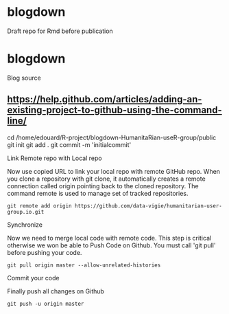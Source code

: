 # blogdown
Draft repo for Rmd before publication

# blogdown
Blog source

## https://help.github.com/articles/adding-an-existing-project-to-github-using-the-command-line/

cd /home/edouard/R-project/blogdown-HumanitaRian-useR-group/public
git init
git add .
git commit -m 'initialcommit'

Link Remote repo with Local repo

Now use copied URL to link your local repo with remote GitHub repo. When you clone a repository with git clone, it automatically creates a remote connection called origin pointing back to the cloned repository. The command remote is used to manage set of tracked repositories.

    
    git remote add origin https://github.com/data-vigie/humanitarian-user-group.io.git

Synchronize

Now we need to merge local code with remote code. This step is critical otherwise we won be able to Push Code on Github. You must call 'git pull' before pushing your code.


    git pull origin master --allow-unrelated-histories

Commit your code

Finally push all changes on Github

    git push -u origin master
